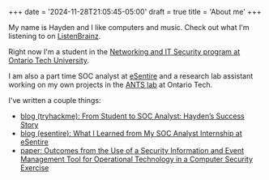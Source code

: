 +++
date = '2024-11-28T21:05:45-05:00'
draft = true
title = 'About me'
+++

My name is Hayden and I like computers and music. Check out what I'm listening to on [ListenBrainz](https://listenbrainz.org/user/chunned/). 

Right now I'm a student in the [Networking and IT Security program at Ontario Tech University](https://ontariotechu.ca/programs/undergraduate/computers-and-technology/information-technology-networking-and-information-technology-security/). 

I am also a part time SOC analyst at [eSentire](https://www.esentire.com) and a research lab assistant working on my own projects in the [ANTS lab](https://businessandit.ontariotechu.ca/ants/index.php) at Ontario Tech.

I've written a couple things:

- [blog (tryhackme): From Student to SOC Analyst: Hayden’s Success Story](https://tryhackme.com/r/resources/blog/haydens-success-story)
- [blog (esentire): What I Learned from My SOC Analyst Internship at eSentire](https://www.esentire.com/blog/hayden-nolan-what-i-learned-from-my-soc-analyst-internship-at-esentire)
- [paper: Outcomes from the Use of a Security Information and Event Management Tool for Operational Technology in a Computer Security Exercise](https://event.fourwaves.com/65inmm/abstracts/8b8dafa6-7e36-4b8b-8dde-aebf92b6af34)
